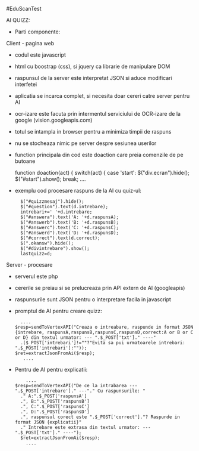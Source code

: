 #EduScanTest

AI QUIZZ:

- Parti componente:

Client - pagina web
 - codul este javascript
 - html cu boostrap (css), si jquery ca librarie de manipulare DOM
 - raspunsul de la server este interpretat JSON si aduce modificari interfetei
 - aplicatia se incarca complet, si necesita doar cereri catre server pentru AI
 - ocr-izare este facuta prin intermentul serviciului de OCR-izare de la google (vision.googleapis.com)
 - totul se intampla in browser pentru a minimiza timpii de raspuns
 - nu se stocheaza nimic pe server despre sesiunea userilor
 - function principala din cod este doaction care preia comenzile de pe butoane

    function doaction(act)
    {
      switch(act)
      {
        case 'start':
          $("div.ecran").hide();
          $("#start").show();
          break;
          ....
  - exemplu cod procesare raspuns de la AI cu quiz-ul:

            
          $("#quizzmesaj").hide();
          $("#question").text(d.intrebare);
          intrebari+=' '+d.intrebare;
          $("#answera").text('A: '+d.raspunsA);
          $("#answerb").text('B: '+d.raspunsB);
          $("#answerc").text('C: '+d.raspunsC);
          $("#answerd").text('D: '+d.raspunsD);
          $("#correct").text(d.correct);
          $(".okansw").hide();
          $("#divintrebare").show();
          lastquizz=d;
            

Server - procesare
- serverul este php
- cererile se preiau si se prelucreaza prin API extern de AI (googleapis)
- raspunsurile sunt JSON pentru o interpretare facila in javascript
- promptul de AI pentru creare quizz:

        ....
      $resp=sendToVertexAPI("Creaza o intreabare, raspunde in format JSON {intrebare, raspunsA,raspunsB,raspunsC,raspunsD,correct:A or B or C or D} din textul urmator: --- ".$_POST['txt']." ----"
        .($_POST['intrebari']!=""?"Evita sa pui urmatoarele intrebari: ".$_POST['intrebari']:""));
      $ret=extractJsonFromAi($resp);
         ....

- Pentru de AI pentru explicatii:

          ....
      $resp=sendToVertexAPI("De ce la intrabarea --- ".$_POST['intrebare']." ---"." Cu raspunsurile: "
        ." A:".$_POST['raspunsA']
        .", B:".$_POST['raspunsB']
        .", C:".$_POST['raspunsC']
        .", D:".$_POST['raspunsD']
        .", raspunsul corect este ".$_POST['correct']."? Raspunde in format JSON {explicatii}"
        ." Intrebare este extrasa din textul urmator: --- ".$_POST['txt']." ----");
        $ret=extractJsonFromAi($resp);
          ....
